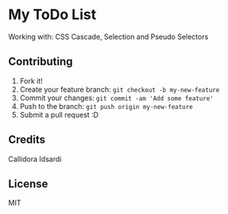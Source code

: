 # My ToDo List 

Working with: CSS Cascade, Selection and Pseudo Selectors

## Contributing

1. Fork it!
2. Create your feature branch: `git checkout -b my-new-feature`
3. Commit your changes: `git commit -am 'Add some feature'`
4. Push to the branch: `git push origin my-new-feature`
5. Submit a pull request :D


## Credits

Callidora Idsardi 

## License

MIT
